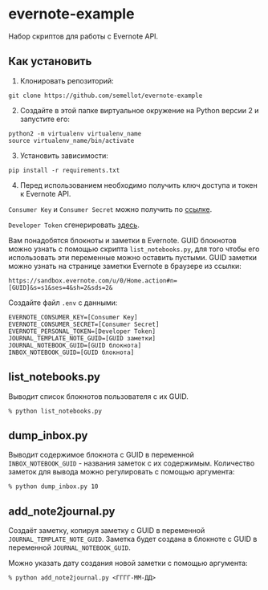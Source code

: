 # evernote-example

Набор скриптов для работы с Evernote API.

## Как установить

1. Клонировать репозиторий:

  ```shell
  git clone https://github.com/semellot/evernote-example
  ```

2. Создайте в этой папке виртуальное окружение на Python версии 2 и запустите его:

  ```shell
  python2 -m virtualenv virtualenv_name
  source virtualenv_name/bin/activate
  ```

3. Установить зависимости:

  ```shell
  pip install -r requirements.txt
  ```

4. Перед использованием необходимо получить ключ доступа и токен к Evernote API.

  `Consumer Key` и `Consumer Secret` можно получить по [ссылке](https://dev.evernote.com/).

  `Developer Token` сгенерировать [здесь](https://sandbox.evernote.com/api/DeveloperToken.action).

  Вам понадобятся блокноты и заметки в Evernote. GUID блокнотов можно узнать с помощью скрипта `list_notebooks.py`, для того чтобы его использовать эти переменные можно оставить пустыми.
  GUID заметки можно узнать на странице заметки Evernote в браузере из ссылки:
  
  ```
  https://sandbox.evernote.com/u/0/Home.action#n=[GUID]&s=s1&ses=4&sh=2&sds=2&
  ```
  
  Создайте файл `.env` с данными:

  ```dotenv
  EVERNOTE_CONSUMER_KEY=[Consumer Key]
  EVERNOTE_CONSUMER_SECRET=[Consumer Secret]
  EVERNOTE_PERSONAL_TOKEN=[Developer Token]
  JOURNAL_TEMPLATE_NOTE_GUID=[GUID заметки]
  JOURNAL_NOTEBOOK_GUID=[GUID блокнота]
  INBOX_NOTEBOOK_GUID=[GUID блокнота]
  ```

  
## list_notebooks.py

Выводит список блокнотов пользователя с их GUID.
```shell
% python list_notebooks.py
```

## dump_inbox.py

Выводит содержимое блокнота с GUID в переменной `INBOX_NOTEBOOK_GUID` - названия заметок с их содержимым. Количество заметок для вывода можно регулировать с помощью аргумента:

```shell
% python dump_inbox.py 10
```

## add_note2journal.py

Создаёт заметку, копируя заметку с GUID в переменной `JOURNAL_TEMPLATE_NOTE_GUID`. Заметка будет создана в блокноте с GUID в переменной `JOURNAL_NOTEBOOK_GUID`.

Можно указать дату создания новой заметки с помощью аргумента:

```shell
% python add_note2journal.py <ГГГГ-ММ-ДД>
```

